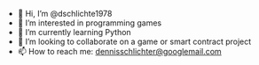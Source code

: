 - 👋 Hi, I’m @dschlichte1978
- 👀 I’m interested in programming games
- 🌱 I’m currently learning Python
- 💞️ I’m looking to collaborate on a game or smart contract project
- 📫 How to reach me: dennisschlichter@googlemail.com

<!---
dschlichte1978/dschlichte1978 is a ✨ special ✨ repository because its `README.md` (this file) appears on your GitHub profile.
You can click the Preview link to take a look at your changes.
--->
